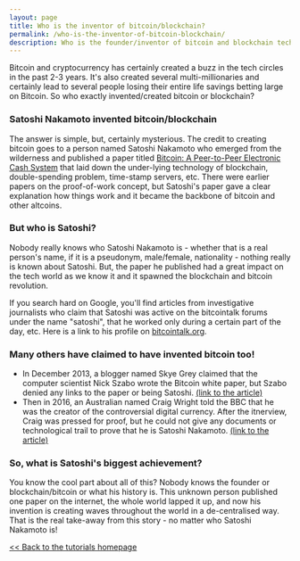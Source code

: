 ```yaml
---
layout: page
title: Who is the inventor of bitcoin/blockchain?
permalink: /who-is-the-inventor-of-bitcoin-blockchain/
description: Who is the founder/inventor of bitcoin and blockchain technology? Who is Satoshi Nakamoto and what is the mystery surrounding him? 
---
```


Bitcoin and cryptocurrency has certainly created a buzz in the tech circles in the past 2-3 years. It's also created several multi-millionaries and certainly lead to several people losing their entire life savings betting large on Bitcoin. So who exactly invented/created bitcoin or blockchain?

### Satoshi Nakamoto invented bitcoin/blockchain
The answer is simple, but, certainly mysterious. The credit to creating bitcoin goes to a person named Satoshi Nakamoto who emerged from the wilderness and published a paper titled [Bitcoin: A Peer-to-Peer Electronic Cash System]("https://bitcoin.org/bitcoin.pdf") that laid down the under-lying technology of blockchain, double-spending problem, time-stamp servers, etc. There were earlier papers on the proof-of-work concept, but Satoshi's paper gave a clear explanation how things work and it became the backbone of bitcoin and other altcoins.

### But who is Satoshi?
Nobody really knows who Satoshi Nakamoto is - whether that is a real person's name, if it is a pseudonym, male/female, nationality - nothing really is known about Satoshi. But, the paper he published had a great impact on the tech world as we know it and it spawned the blockchain and bitcoin revolution.

If you search hard on Google, you'll find articles from investigative journalists who claim that Satoshi was active on the bitcointalk forums under the name "satoshi", that he worked only during a certain part of the day, etc. Here is a link to his profile on [bitcointalk.org](https://bitcointalk.org/index.php?action=profile;u=3). 

### Many others have claimed to have invented bitcoin too! 
* In December 2013, a blogger named Skye Grey claimed that the computer scientist Nick Szabo wrote the Bitcoin white paper, but Szabo denied any links to the paper or being Satoshi. [(link to the article)](https://www.coindesk.com/linguistic-researchers-name-nick-szabo-author-bitcoin-whitepaper/)
* Then in 2016, an Australian named Craig Wright told the BBC that he was the creator of the controversial digital currency. After the itnerview, Craig was pressed for proof, but he could not give any documents or technological trail to prove that he is Satoshi Nakamoto. [(link to the article)](https://en.wikipedia.org/wiki/Craig_Steven_Wright)

### So, what is Satoshi's biggest achievement?
You know the cool part about all of this? Nobody knows the founder or blockchain/bitcoin or what his history is. This unknown person published one paper on the internet, the whole world lapped it up, and now his invention is creating waves throughout the world in a de-centralised way. That is the real take-away from this story - no matter who Satoshi Nakamoto is!

[<< Back to the tutorials homepage](https://cryptochainery.github.io/)
